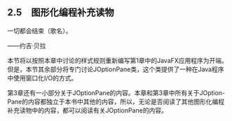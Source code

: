    

## 2.5　图形化编程补充读物

一切都会结束（歌名）。

——约吉·贝拉

本节将以按照本章中讨论的样式规则重新编写第1章中的JavaFX应用程序为开端。但是，本节其余部分将专门讨论JOptionPane类，这个类提供了一种在Java程序中使用窗口化I/O的方式。

第3章还有一小部分关于JOptionPane的内容。本章和第3章中所有关于JOption-Pane的内容都独立于本书中其他的内容，所以，无论是否阅读了其他图形化编程补充读物中的内容，都可以阅读有关JOptionPane的内容。